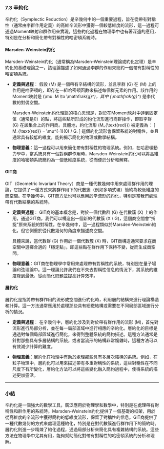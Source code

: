 ### 7.3 辛約化

辛約化（Symplectic Reduction）是辛幾何中的一個重要過程，旨在從帶有對稱性（通常由李群作用定義）的高維辛流形中獲得一個較低維度的流形，這一過程可通過Moment映射和群作用來實現。這些約化過程在物理學中也有著深遠的應用，特別是在分析和簡化帶有對稱性的哈密頓系統時。

#### Marsden-Weinstein約化

Marsden-Weinstein約化（通常稱為Marsden-Weinstein理論或約化定理）是辛約化的基礎理論之一，該理論描述了如何通過李群的作用來簡約一個帶有對稱性的哈密頓系統。

- **定義與過程**：
  假設 \(M\) 是一個帶有辛結構的流形，並且李群 \(G\) 在 \(M\) 上的作用是哈密頓的，即存在一組哈密頓函數來描述每個群元素的作用。該作用的Moment映射是 \(\mu: M \to \mathfrak{g}^*\)，其中 \(\mathfrak{g}^*\) 是李代數的對偶空間。
  
  Marsden-Weinstein約化理論的核心思想是，對於在Moment映射中達到固定值（通常是0）的點，將這些點所形成的約化流形進行商群操作，即取李群 \(G\) 在該集合上的作用商。具體地，約化流形 \(M_{\text{red}}\) 被定義為：
  \[
  M_{\text{red}} = \mu^{-1}(0) / G.
  \]
  這個約化流形會保留系統的對稱性，並且通常具有較低的維度，能夠揭示簡化的物理或數學結構。

- **物理意義**：這一過程可以用來簡化帶有對稱性的物理系統。例如，在哈密頓動力學中，當系統具有一個對稱群作用時，Marsden-Weinstein約化可以將高維度的哈密頓系統簡約為一個低維度系統，從而便於分析和解釋。

#### GIT商

GIT（Geometric Invariant Theory）商是一種代數幾何中用來處理群作用的理論，它提供了一種方式來將群作用下的代數簇（例如多項式環）簡約為較低維度的商空間。在辛幾何中，GIT商方法也可以應用於辛流形的約化，特別是當我們處理帶有代數結構的系統時。

- **定義與過程**：
  GIT商的基本概念是，對於一個代數群 \(G\) 在代數簇 \(X\) 上的作用，通過GIT商，我們可以構造出一個新的代數簇 \(X / G\)，這個商空間會"捕捉"原來系統的對稱性。在辛幾何中，這一過程類似於Marsden-Weinstein約化，但它側重於從代數幾何的角度來描述商空間。
  
  具體來說，當代數群 \(G\) 作用於一個代數簇 \(X\) 時，GIT商構造通常要求在商空間中選擇合適的「穩定點」，即這些點在群作用下保持不變，從而生成商空間。

- **物理意義**：GIT商在物理學中常用來處理帶有對稱性的系統，特別是在量子場論和弦理論中。這一理論允許我們在不失去對稱性信息的情況下，將系統的維度降到最低，從而簡化問題並提高計算效率。

#### 層約化

層約化是指將帶有群作用的流形或空間進行約化時，利用層的結構來進行理論構造和計算。這一方法通常應用於處理那些具有細緻結構或需要在不同局部區域進行分析的情況。

- **定義與過程**：
  在辛幾何中，層約化涉及到對於帶有群作用的流形 \(M\)，首先對流形進行局部分析，並在每一局部區域中進行相應的辛約化。層約化的目標是通過對每個局部區域進行簡化，來得到整體系統的簡約描述。這種方法通常是針對那些具有多層結構的系統，或者當流形的結構非常複雜時，這種方法可以有效減少計算的難度。

- **物理意義**：層約化在物理中有助於處理那些具有多層次結構的系統。例如，在粒子物理中，層約化可以用來描述帶有多重對稱性的系統，這些對稱性在不同尺度下有所變化，層約化方法可以將這些變化融入簡約過程中，使得系統的描述更加靈活。

---

### 小結

辛約化是一個強大的數學工具，廣泛應用於物理學和數學中，特別是在處理帶有對稱性和群作用的系統時。Marsden-Weinstein約化提供了一個基礎的框架，用於從高維度的辛流形中獲得簡約的低維度流形，保留了對稱性的信息。GIT商提供了一種代數幾何的方式來處理這種約化，特別是在對代數簇進行群作用下的簡約時。層約化則進一步精煉了約化過程，通過局部分析來簡化具有複雜結構的系統。這些方法在物理學中尤其有用，能夠幫助簡化對帶有對稱性的哈密頓系統的分析和理解。